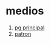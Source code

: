 # medios
1. [pg principal](https://grb10.github.io/medios/)
2. [patron](https://grb10.github.io/medios/patron)
